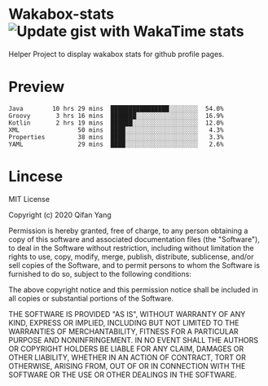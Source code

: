  # Wakabox-stats ![Update gist with WakaTime stats](https://github.com/underwindfall/wakabox-stats/workflows/Update%20gist%20with%20WakaTime%20stats/badge.svg)

  Helper Project to display wakabox stats for github profile pages. 
 # Preview 
  
  ```  
 Java        10 hrs 29 mins  ████████████████░░░░░░░░  54.0%
Groovy       3 hrs 16 mins  ███████░░░░░░░░░░░░░░░░░  16.9%
Kotlin       2 hrs 19 mins  ██████░░░░░░░░░░░░░░░░░░  12.0%
XML                50 mins  ████░░░░░░░░░░░░░░░░░░░░   4.3%
Properties         38 mins  ████░░░░░░░░░░░░░░░░░░░░   3.3%
YAML               29 mins  ████░░░░░░░░░░░░░░░░░░░░   2.6% 
 ``` 
  
 
 # Lincese 

  MIT License

  Copyright (c) 2020 Qifan Yang
  
  Permission is hereby granted, free of charge, to any person obtaining a copy
  of this software and associated documentation files (the "Software"), to deal
  in the Software without restriction, including without limitation the rights
  to use, copy, modify, merge, publish, distribute, sublicense, and/or sell
  copies of the Software, and to permit persons to whom the Software is
  furnished to do so, subject to the following conditions:
  
  The above copyright notice and this permission notice shall be included in all
  copies or substantial portions of the Software.
  
  THE SOFTWARE IS PROVIDED "AS IS", WITHOUT WARRANTY OF ANY KIND, EXPRESS OR
  IMPLIED, INCLUDING BUT NOT LIMITED TO THE WARRANTIES OF MERCHANTABILITY,
  FITNESS FOR A PARTICULAR PURPOSE AND NONINFRINGEMENT. IN NO EVENT SHALL THE
  AUTHORS OR COPYRIGHT HOLDERS BE LIABLE FOR ANY CLAIM, DAMAGES OR OTHER
  LIABILITY, WHETHER IN AN ACTION OF CONTRACT, TORT OR OTHERWISE, ARISING FROM,
  OUT OF OR IN CONNECTION WITH THE SOFTWARE OR THE USE OR OTHER DEALINGS IN THE
  SOFTWARE.
